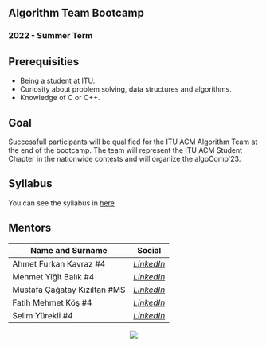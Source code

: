 ## Algorithm Team Bootcamp
### 2022 - Summer Term

## Prerequisities

 - Being a student at ITU.
 - Curiosity about problem solving, data structures and algorithms.
 - Knowledge of C or C++.


## Goal

Successfull participants will be qualified for the ITU ACM Algorithm Team at the end of the bootcamp. The team will represent the ITU ACM Student Chapter in the nationwide contests and will organize the algoComp'23.

## Syllabus

You can see the syllabus in [here](https://github.com/ituacm/ITU-ACM-22-Summer-Algorithm-Team-Bootcamp/blob/main/Syllabus.md)

## Mentors

| Name and Surname | Social  |
|--|--|
| Ahmet Furkan Kavraz #4 |[*LinkedIn*](https://www.linkedin.com/in/ahmetfurkankavraz/)  |
| Mehmet Yiğit Balık #4 | [*LinkedIn*](https://www.linkedin.com/in/yigitbalik/) |
| Mustafa Çağatay Kızıltan #MS | [*LinkedIn*](https://www.linkedin.com/in/mustafacagataykiziltan/) |
| Fatih Mehmet Köş #4 | [*LinkedIn*](https://www.linkedin.com/in/fatihmehmetkos/) |
| Selim Yürekli #4 | [*LinkedIn*](https://www.linkedin.com/in/selim-y%C3%BCrekli-6b5286175/) |

<p align="center">
  <a href="//ituacm.com" target="_blank">
    <img src="https://ituacm.com/wp-content/uploads/2017/08/itu-logo.png">
  </a>
</p>
